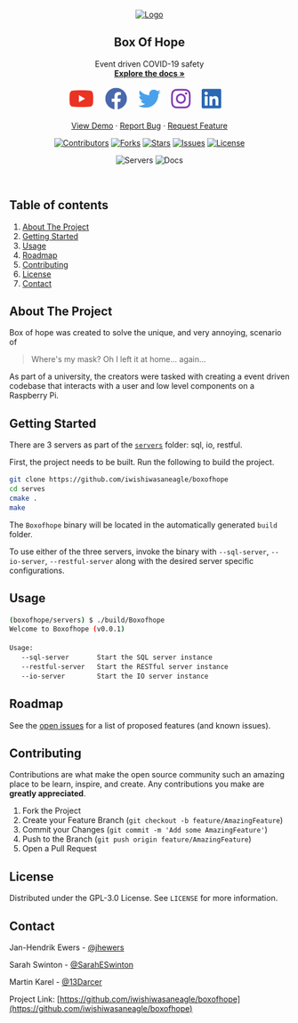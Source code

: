 <!-- PROJECT LOGO -->
<br />
<div align="center">
  <a href="https://boxofhope.co.uk/">
    <img src="https://raw.githubusercontent.com/iwishiwasaneagle/boxofhope/main/images/logo.png" alt="Logo" height="160">
  </a>

  <h2 align="center">Box Of Hope</h2>  
  
  <p align="center">
    Event driven COVID-19 safety
    <br />
    <a href="https://boxofhope.co.uk/docs/index.html"><strong>Explore the docs »</strong></a>
    <br />
    <br />
    <a href="https://www.youtube.com/channel/UCG8txVUxQb3aCut7adeDU7A"><img height=40 src="images/youtube.svg"></img></a>&nbsp;&nbsp;&nbsp;&nbsp;
    <a href="https://www.facebook.com/Box-of-Hope-106011608167716"><img height=40 src="images/facebook.svg"></img></a>&nbsp;&nbsp;&nbsp;&nbsp;
    <a href="https://twitter.com/theboxofhope"><img height=40 src="images/twitter.svg"></img></a>&nbsp;&nbsp;&nbsp;&nbsp;
    <a href="https://www.instagram.com/theboxofhope"><img height=40 src="images/instagram.svg"></img></a>&nbsp;&nbsp;&nbsp;&nbsp;
    <a href="https://www.linkedin.com/company/theboxofhope"><img height=40 src="images/linkedin.svg"></img></a>&nbsp;&nbsp;&nbsp;&nbsp;
    <br />
    <br />
    <a href="https://www.boxofhope.co.uk">View Demo</a>
    ·
    <a href="https://github.com/iwishiwasaneagle/boxofhope/issues/new?assignees=&labels=&template=bug_report.md&title=">Report Bug</a>
    ·
    <a href="https://github.com/iwishiwasaneagle/boxofhope/issues/new?assignees=&labels=&template=feature_request.md&title=">Request Feature</a>
  </p>
</div>
<div align="center">
  
[![Contributors](https://img.shields.io/github/contributors/iwishiwasaneagle/boxofhope.svg?style=for-the-badge)](https://github.com/iwishiwasaneagle/boxofhope/graphs/contributors)
[![Forks](https://img.shields.io/github/forks/iwishiwasaneagle/boxofhope.svg?style=for-the-badge)](https://github.com/iwishiwasaneagle/boxofhope/network/members)
[![Stars](https://img.shields.io/github/stars/iwishiwasaneagle/boxofhope.svg?style=for-the-badge)](https://github.com/iwishiwasaneagle/boxofhope/stargazers)
[![Issues](https://img.shields.io/github/issues/iwishiwasaneagle/boxofhope.svg?style=for-the-badge)](https://github.com/iwishiwasaneagle/boxofhope/issues)
[![License](https://img.shields.io/github/license/iwishiwasaneagle/boxofhope.svg?style=for-the-badge)](https://github.com/iwishiwasaneagle/boxofhope/blob/main/LICENSE)
</div>
<div align="center">

![Servers](https://github.com/iwishiwasaneagle/boxofhope/workflows/Servers/badge.svg)
![Docs](https://github.com/iwishiwasaneagle/boxofhope/workflows/Docs/badge.svg)
</div>
<br />

<!-- TABLE OF CONTENTS -->
## Table of contents
<ol>
    <li><a href="#about-the-project">About The Project</a></li>
    <li><a href="#getting-started">Getting Started</a></li>
    <li><a href="#usage">Usage</a></li>
    <li><a href="#roadmap">Roadmap</a></li>
    <li><a href="#contributing">Contributing</a></li>
    <li><a href="#license">License</a></li>
    <li><a href="#contact">Contact</a></li>
</ol>



<!-- ABOUT THE PROJECT -->
## About The Project

Box of hope was created to solve the unique, and very annoying, scenario of  

> Where's my mask? Oh I left it at home... again...

As part of a university, the creators were tasked with creating a event driven codebase that interacts with a user and low level components on a Raspberry Pi.



<!-- GETTING STARTED -->
## Getting Started

There are 3 servers as part of the [`servers`](./servers) folder: sql, io, restful.

First, the project needs to be built. Run the following to build the project.

```bash
git clone https://github.com/iwishiwasaneagle/boxofhope
cd serves
cmake .
make
```

The `Boxofhope` binary will be located in the automatically generated `build` folder.

To use either of the three servers, invoke the binary with `--sql-server`, `--io-server`, `--restful-server` along with the desired server specific configurations.




<!-- USAGE EXAMPLES -->
## Usage

```bash
(boxofhope/servers) $ ./build/Boxofhope
Welcome to Boxofhope (v0.0.1)

Usage:
   --sql-server       Start the SQL server instance
   --restful-server   Start the RESTful server instance
   --io-server        Start the IO server instance
```

<!-- ROADMAP -->
## Roadmap

See the [open issues](https://github.com/iwishiwasaneagle/boxofhope/issues?q=is%3Aopen+is%3Aissue+label%3Afeature) for a list of proposed features (and known issues).


<!-- CONTRIBUTING -->
## Contributing

Contributions are what make the open source community such an amazing place to be learn, inspire, and create. Any contributions you make are **greatly appreciated**.

1. Fork the Project
2. Create your Feature Branch (`git checkout -b feature/AmazingFeature`)
3. Commit your Changes (`git commit -m 'Add some AmazingFeature'`)
4. Push to the Branch (`git push origin feature/AmazingFeature`)
5. Open a Pull Request



<!-- LICENSE -->
## License

Distributed under the GPL-3.0 License. See `LICENSE` for more information.



<!-- CONTACT -->
## Contact

Jan-Hendrik Ewers - [@jhewers](https://twitter.com/jhewers)

Sarah Swinton - [@SarahESwinton](https://twitter.com/SarahESwinton)

Martin Karel - [@13Darcer](https://twitter.com/13Darcer)

Project Link: [https://github.com/iwishiwasaneagle/boxofhope](https://github.com/iwishiwasaneagle/boxofhope)
